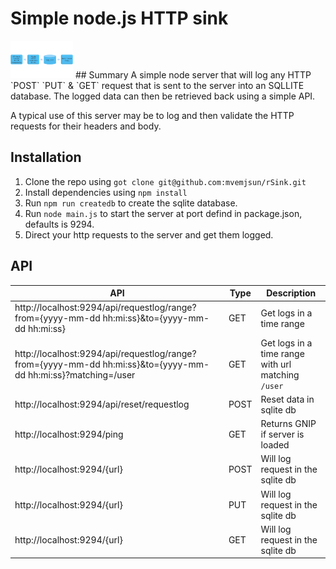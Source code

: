 # Simple node.js HTTP sink

<img src="https://github.com/mvemjsun/rSink/blob/master/rSink.png" alt="" width="100" height="60">
## Summary 
A simple node server that will log any HTTP `POST` `PUT` & `GET` request that is sent to the server into an SQLLITE database. The logged data can then be retrieved back using a simple API.

A typical use of this server may be to log and then validate the HTTP requests for their headers and body.

## Installation

1. Clone the repo using `got clone git@github.com:mvemjsun/rSink.git` 
2. Install dependencies using `npm install`
3. Run `npm run createdb` to create the sqlite database.
4. Run `node main.js` to start the server at port defind in package.json, defaults is 9294.
5. Direct your http requests to the server and get them logged.

## API

 | API | Type |Description |
   | --- | --- | --- |
   | http://localhost:9294/api/requestlog/range?from={yyyy-mm-dd hh:mi:ss}&to={yyyy-mm-dd hh:mi:ss} | GET | Get logs in a time range |
   | http://localhost:9294/api/requestlog/range?from={yyyy-mm-dd hh:mi:ss}&to={yyyy-mm-dd hh:mi:ss}?matching=/user | GET | Get logs in a time range with url matching `/user` |
   | http://localhost:9294/api/reset/requestlog | POST | Reset data in sqlite db |
   | http://localhost:9294/ping  | GET  | Returns GNIP if server is loaded |
   | http://localhost:9294/{url} | POST | Will log request in the sqlite db |
   | http://localhost:9294/{url} | PUT  | Will log request in the sqlite db |
   | http://localhost:9294/{url} | GET  | Will log request in the sqlite db |
